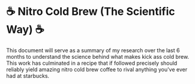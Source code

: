 # ☕ Nitro Cold Brew (The Scientific Way) ☕
This document will serve as a summary of my research over the last 6 months to understand the science behind what makes kick ass cold brew. This work has culminated in a recipe that if followed precisely should reliably yield amazing nitro cold brew coffee to rival anything you've ever had at starbucks.
